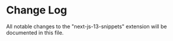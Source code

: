 # Change Log

All notable changes to the "next-js-13-snippets" extension will be documented in this file.
